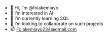 - 👋 Hi, I’m @folakemiayo
- 👀 I’m interested in AI
- 🌱 I’m currently learning SQL 
- 💞️ I’m looking to collaborate on such projects 
- 📫 Folakemiayo234@gmail.com

<!---
folakemiayo/folakemiayo is a ✨ special ✨ repository because its `README.md` (this file) appears on your GitHub profile.
You can click the Preview link to take a look at your changes.
--->

